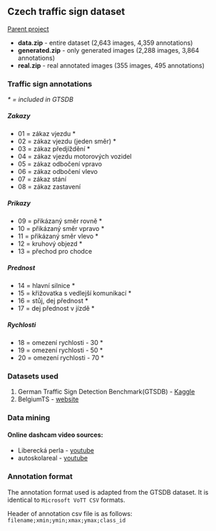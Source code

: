 ## Czech traffic sign dataset
[Parent project](https://github.com/janstaffa/dopravni-znacky)
- **data.zip** - entire dataset (2,643 images, 4,359 annotations)
- **generated.zip** - only generated images (2,288 images, 3,864 annotations)
- **real.zip** - real annotated images (355 images, 495 annotations)

### Traffic sign annotations
*\* = included in GTSDB*
##### Zakazy
- 01 = zákaz vjezdu *
- 02 = zákaz vjezdu (jeden směr) *
- 03 = zákaz předjíždění *
- 04 = zákaz vjezdu motorových vozidel
- 05 = zákaz odbočení vpravo
- 06 = zákaz odbočení vlevo
- 07 = zákaz stání
- 08 = zákaz zastavení

##### Prikazy
- 09 = přikázaný směr rovně *
- 10 = přikázaný směr vpravo *
- 11 = přikázaný směr vlevo *
- 12 = kruhový objezd *
- 13 = přechod pro chodce

##### Prednost
- 14 = hlavní silnice *
- 15 = křižovatka s vedlejší  komunikací *
- 16 = stůj, dej přednost *
- 17 = dej přednost v jízdě *

##### Rychlosti
- 18 = omezení rychlosti - 30 *
- 19 = omezení rychlosti - 50 *
- 20 = omezení rychlosti - 70 *


### Datasets used
1. German Traffic Sign Detection Benchmark(GTSDB) - [Kaggle](https://www.kaggle.com/datasets/safabouguezzi/german-traffic-sign-detection-benchmark-gtsdb)
2. BelgiumTS - [website](https://btsd.ethz.ch/shareddata/)

### Data mining
#### Online dashcam video sources:
- Liberecká perla - [youtube](https://www.youtube.com/@LibereckaPerla)
- autoskolareal - [youtube](https://www.youtube.com/@autoskolareal)


### Annotation format
The annotation format used is adapted from the GTSDB dataset. It is identical to `Microsoft VoTT CSV` formats.

Header of annotation csv file is as follows: `filename;xmin;ymin;xmax;ymax;class_id`
